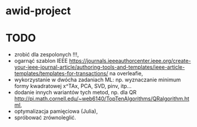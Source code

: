 # awid-project

# TODO 

- zrobić dla zespolonych !!!,
- ogarnąć szablon IEEE https://journals.ieeeauthorcenter.ieee.org/create-your-ieee-journal-article/authoring-tools-and-templates/ieee-article-templates/templates-for-transactions/ na overleafie,
- wykorzystanie w dwócha zadaniach ML: np. wyznaczanie minimum formy kwadratowej x^TAx, PCA, SVD, pinv, itp...
- dodanie innych wariantów tych metod, np. dla QR http://pi.math.cornell.edu/~web6140/TopTenAlgorithms/QRalgorithm.html, 
- optymalizacja pamięciowa (Julia),
- spróbować zrównoleglić.

